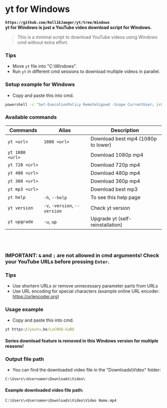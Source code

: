 # yt for Windows
  
**`https://github.com/RellikJaeger/yt/tree/Windows`  
yt for Windows is just a YouTube video download script for Windows.**  
> This is a minimal script to download YouTube videos using Windows cmd without extra effort.  

### Tips
- Move `yt` file into "C:\Windows".  
- Run `yt` in different cmd sessions to download multiple videos in parallel.  
### Setup example for Windows  
- Copy and paste this into cmd.
```cmd
powershell -c "Set-ExecutionPolicy RemoteSigned -Scope CurrentUser; irm https://get.scoop.sh | iex; exit" && scoop install git sudo phantomjs && scoop bucket add extras && scoop install python ffmpeg busybox && cd %UserProfile% && rm -rf "./yt/" && git clone -b Windows https://github.com/RellikJaeger/yt && sudo cmd /c move /y ".\yt\yt.bat" "%SystemRoot%\" && rm -rf "./yt/" && start /i cmd /k "python -m pip install --upgrade --force-reinstall yt-dlp && echo. && cls && yt -v && yt -h" && exit
```

### Available commands
| Commands         | Alias                         | Description
|------------------|-------------------------------|-----------------------------------
| `yt <url>`       | `1080 <url>`                  | Download best mp4 (1080p to lower)
| `yt 1080 <url>`  |                               | Download 1080p mp4
| `yt 720 <url>`   |                               | Download 720p mp4
| `yt 480 <url>`   |                               | Download 480p mp4
| `yt 360 <url>`   |                               | Download 360p mp4
| `yt mp3 <url>`   |                               | Download best mp3
| `yt help`        | `-h`, `--help`                | To see this help page
| `yt version`     | `-v`, `-version`, `--version` | Check yt version
| `yt upgrade`     | `-u`, `up`                    | Upgrade yt (self-reinstallation)

<br><br>
### IMPORTANT: `&` and `;` are not allowed in cmd arguments! Check your YouTube URLs before pressing `Enter`.
### Tips
- Use shortern URLs or remove unnecessary parameter parts from URLs
- Use URL encoding for special characters (example online URL encoder: https://urlencoder.org)
### Usage example
- Copy and paste this into cmd.
```cmd
yt https://youtu.be/LxC0kD-GuBQ
```
#### Series download feature is removed in this Windows version for multiple reasons!
### Output file path
- You can find the downloaded video file in the "Downloads\Video" folder:
```
C:\Users\<Username>\Downloads\Video\
```
#### Example downloaded video file path:
```
C:\Users\<Username>\Downloads\Video\Video Name.mp4
```
